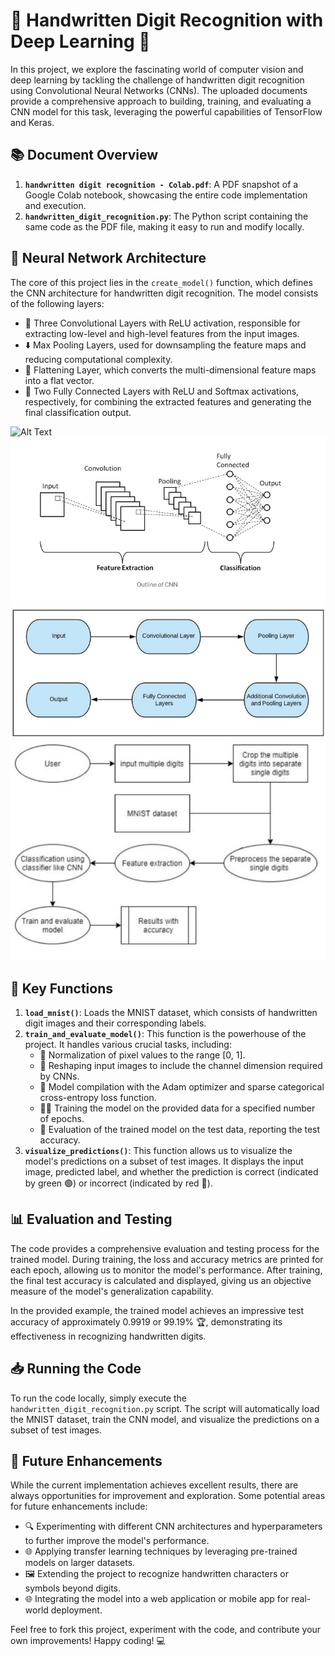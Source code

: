 # 🔢 Handwritten Digit Recognition with Deep Learning 🤖

In this project, we explore the fascinating world of computer vision and deep learning by tackling the challenge of handwritten digit recognition using Convolutional Neural Networks (CNNs). The uploaded documents provide a comprehensive approach to building, training, and evaluating a CNN model for this task, leveraging the powerful capabilities of TensorFlow and Keras.

## 📚 Document Overview

1. **`handwritten digit recognition - Colab.pdf`**: A PDF snapshot of a Google Colab notebook, showcasing the entire code implementation and execution.
2. **`handwritten_digit_recognition.py`**: The Python script containing the same code as the PDF file, making it easy to run and modify locally.

## 🧠 Neural Network Architecture

The core of this project lies in the `create_model()` function, which defines the CNN architecture for handwritten digit recognition. The model consists of the following layers:

- 🔺 Three Convolutional Layers with ReLU activation, responsible for extracting low-level and high-level features from the input images.
- ⬇️ Max Pooling Layers, used for downsampling the feature maps and reducing computational complexity.
- 🔳 Flattening Layer, which converts the multi-dimensional feature maps into a flat vector.
- 🔲 Two Fully Connected Layers with ReLU and Softmax activations, respectively, for combining the extracted features and generating the final classification output.

![Alt Text](https://paravisionlab.co.in/wp-content/uploads/2024/01/CNNTensorFlow_FeatureMap-1-1024x574.jpg)
![Alt Text](https://github.com/suvro5495/Handwritten-Digit-Recognition/blob/main/Screenshot%202024-04-19%20at%2021.25.23.png)
![Alt Text](https://github.com/suvro5495/Handwritten-Digit-Recognition/blob/main/Screenshot%202024-04-19%20at%2021.16.12.png)
![Alt Text](https://github.com/suvro5495/Handwritten-Digit-Recognition/blob/main/Screenshot%202024-04-19%20at%2021.17.49.png)

## 🔑 Key Functions

1. **`load_mnist()`**: Loads the MNIST dataset, which consists of handwritten digit images and their corresponding labels.
2. **`train_and_evaluate_model()`**: This function is the powerhouse of the project. It handles various crucial tasks, including:
   - 🔘 Normalization of pixel values to the range [0, 1].
   - 🔷 Reshaping input images to include the channel dimension required by CNNs.
   - 🔨 Model compilation with the Adam optimizer and sparse categorical cross-entropy loss function.
   - 🏋️‍♀️ Training the model on the provided data for a specified number of epochs.
   - 📐 Evaluation of the trained model on the test data, reporting the test accuracy.
3. **`visualize_predictions()`**: This function allows us to visualize the model's predictions on a subset of test images. It displays the input image, predicted label, and whether the prediction is correct (indicated by green 🟢) or incorrect (indicated by red 🔴).

## 📊 Evaluation and Testing

The code provides a comprehensive evaluation and testing process for the trained model. During training, the loss and accuracy metrics are printed for each epoch, allowing us to monitor the model's performance. After training, the final test accuracy is calculated and displayed, giving us an objective measure of the model's generalization capability.

In the provided example, the trained model achieves an impressive test accuracy of approximately 0.9919 or 99.19% 🏆, demonstrating its effectiveness in recognizing handwritten digits.

## 📥 Running the Code

To run the code locally, simply execute the `handwritten_digit_recognition.py` script. The script will automatically load the MNIST dataset, train the CNN model, and visualize the predictions on a subset of test images.

## 🚀 Future Enhancements

While the current implementation achieves excellent results, there are always opportunities for improvement and exploration. Some potential areas for future enhancements include:

- 🔍 Experimenting with different CNN architectures and hyperparameters to further improve the model's performance.
- 🌐 Applying transfer learning techniques by leveraging pre-trained models on larger datasets.
- 🖼️ Extending the project to recognize handwritten characters or symbols beyond digits.
- 🌐 Integrating the model into a web application or mobile app for real-world deployment.

Feel free to fork this project, experiment with the code, and contribute your own improvements! Happy coding! 💻
